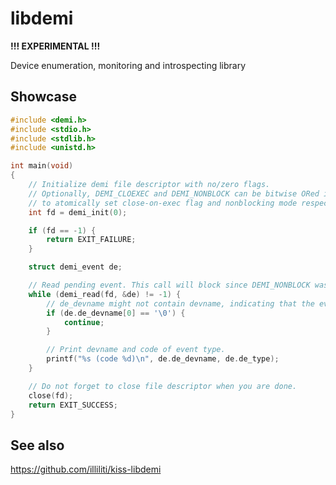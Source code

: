 # libdemi

**!!! EXPERIMENTAL !!!**

Device enumeration, monitoring and introspecting library

## Showcase

```c
#include <demi.h>
#include <stdio.h>
#include <stdlib.h>
#include <unistd.h>

int main(void)
{
    // Initialize demi file descriptor with no/zero flags.
    // Optionally, DEMI_CLOEXEC and DEMI_NONBLOCK can be bitwise ORed in flags
    // to atomically set close-on-exec flag and nonblocking mode respectively.
    int fd = demi_init(0);

    if (fd == -1) {
        return EXIT_FAILURE;
    }

    struct demi_event de;

    // Read pending event. This call will block since DEMI_NONBLOCK was not set.
    while (demi_read(fd, &de) != -1) {
        // de_devname might not contain devname, indicating that the event shall be ignored.
        if (de.de_devname[0] == '\0') {
            continue;
        }

        // Print devname and code of event type.
        printf("%s (code %d)\n", de.de_devname, de.de_type);
    }

    // Do not forget to close file descriptor when you are done.
    close(fd);
    return EXIT_SUCCESS;
}
```

## See also

https://github.com/illiliti/kiss-libdemi
